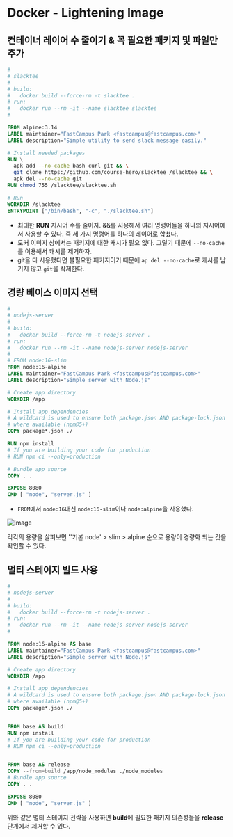 # Docker - Lightening Image

## 컨테이너 레이어 수 줄이기 & 꼭 필요한 패키지 및 파일만 추가

```dockerfile
#
# slacktee
#
# build:
#   docker build --force-rm -t slacktee .
# run:
#   docker run --rm -it --name slacktee slacktee
#

FROM alpine:3.14
LABEL maintainer="FastCampus Park <fastcampus@fastcampus.com>"
LABEL description="Simple utility to send slack message easily."

# Install needed packages
RUN \
  apk add --no-cache bash curl git && \
  git clone https://github.com/course-hero/slacktee /slacktee && \
  apk del --no-cache git
RUN chmod 755 /slacktee/slacktee.sh

# Run
WORKDIR /slacktee
ENTRYPOINT ["/bin/bash", "-c", "./slacktee.sh"]
```

* 최대한 **RUN** 지시어 수를 줄이자. &&를 사용해서 여러 명령어들을 하나의 지시어에서 사용할 수 있다. 즉 세 가지 명령어를 하나의 레이어로 합쳤다.
* 도커 이미지 상에서는 패키지에 대한 캐시가 필요 없다. 그렇기 때문에 `--no-cache`를 이용해서 캐시를 제거하자.
* git을 다 사용했다면 불필요한 패키지이기 때문에 `ap del --no-cache`로 캐시를 남기지 않고 `git`을 삭제한다.

## 경량 베이스 이미지 선택

```dockerfile
#
# nodejs-server
#
# build:
#   docker build --force-rm -t nodejs-server .
# run:
#   docker run --rm -it --name nodejs-server nodejs-server
#
# FROM node:16-slim
FROM node:16-alpine
LABEL maintainer="FastCampus Park <fastcampus@fastcampus.com>"
LABEL description="Simple server with Node.js"

# Create app directory
WORKDIR /app

# Install app dependencies
# A wildcard is used to ensure both package.json AND package-lock.json are copied
# where available (npm@5+)
COPY package*.json ./

RUN npm install
# If you are building your code for production
# RUN npm ci --only=production

# Bundle app source
COPY . .

EXPOSE 8080
CMD [ "node", "server.js" ]

```

*  `FROM`에서 `node:16`대신 `node:16-slim`이나 `node:alpine`을 사용했다.

![image](https://user-images.githubusercontent.com/33750210/146695247-050cf9cc-7486-464a-bae9-f442259cd0e9.png)

각각의 용량을 살펴보면 ''기본 node' > slim > alpine 순으로 용량이 경량화 되는 것을 확인할 수 있다.

## 멀티 스테이지 빌드 사용

```dockerfile
#
# nodejs-server
#
# build:
#   docker build --force-rm -t nodejs-server .
# run:
#   docker run --rm -it --name nodejs-server nodejs-server
#

FROM node:16-alpine AS base
LABEL maintainer="FastCampus Park <fastcampus@fastcampus.com>"
LABEL description="Simple server with Node.js"

# Create app directory
WORKDIR /app

# Install app dependencies
# A wildcard is used to ensure both package.json AND package-lock.json are copied
# where available (npm@5+)
COPY package*.json ./


FROM base AS build
RUN npm install
# If you are building your code for production
# RUN npm ci --only=production


FROM base AS release
COPY --from=build /app/node_modules ./node_modules
# Bundle app source
COPY . .

EXPOSE 8080
CMD [ "node", "server.js" ]
```

위와 같은 멀티 스테이지 전략을 사용하면 **build**에 필요한 패키지 의존성들을 **release** 단계에서 제거할 수 있다.
